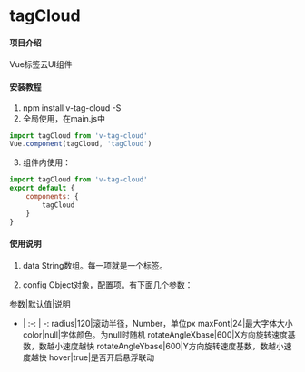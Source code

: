 # tagCloud

#### 项目介绍
Vue标签云UI组件

#### 安装教程

1. npm install v-tag-cloud -S
2. 全局使用，在main.js中
```js
import tagCloud from 'v-tag-cloud'
Vue.component(tagCloud, 'tagCloud')
```
3. 组件内使用：
```js
import tagCloud from 'v-tag-cloud'
export default {
    components: {
        tagCloud
    }
}
```

#### 使用说明

1. data
String数组。每一项就是一个标签。

2. config
Object对象，配置项。有下面几个参数：

参数|默认值|说明
- | :-: | -: 
radius|120|滚动半径，Number，单位px
maxFont|24|最大字体大小
color|null|字体颜色。为null时随机
rotateAngleXbase|600|X方向旋转速度基数，数越小速度越快
rotateAngleYbase|600|Y方向旋转速度基数，数越小速度越快
hover|true|是否开启悬浮联动